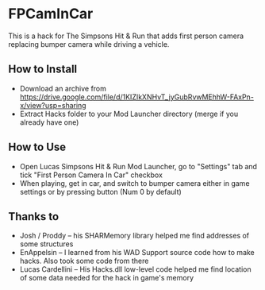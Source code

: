 # FPCamInCar

This is a hack for The Simpsons Hit & Run that adds first person camera replacing bumper camera while driving a vehicle.

## How to Install

- Download an archive from https://drive.google.com/file/d/1KIZIkXNHvT_jyGubRvwMEhhW-FAxPn-x/view?usp=sharing
- Extract Hacks folder to your Mod Launcher directory (merge if you already have one)

## How to Use

- Open Lucas Simpsons Hit & Run Mod Launcher, go to "Settings" tab and tick "First Person Camera In Car" checkbox
- When playing, get in car, and switch to bumper camera either in game settings or by pressing button (Num 0 by default)

## Thanks to

- Josh / Proddy – his SHARMemory library helped me find addresses of some structures
- EnAppelsin – I learned from his WAD Support source code how to make hacks. Also took some code from there
- Lucas Cardellini – His Hacks.dll low-level code helped me find location of some data needed for the hack in game's memory
